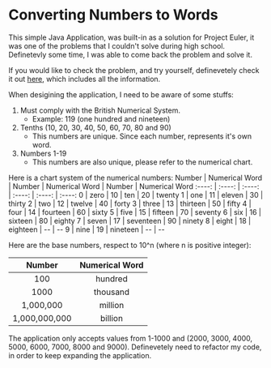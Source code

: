 # Converting Numbers to Words

This simple Java Application, was built-in as a solution for Project Euler, it was one of the problems that I couldn't solve during high school. Definetevly some time, I was able to come back the problem and solve it.

If you would like to check the problem, and try yourself, definevetely check it out [here](https://projecteuler.net/problem=17), which includes all the information.

When desigining the application, I need to be aware of some stuffs:

1. Must comply with the British Numerical System.
   - Example: 119 (one hundred and nineteen)
2. Tenths (10, 20, 30, 40, 50, 60, 70, 80 and 90)
   - This numbers are unique. Since each number, represents it's own word.
3. Numbers 1-19
   - This numbers are also unique, please refer to the numerical chart.

Here is a chart system of the numerical numbers:
Number | Numerical Word | Number | Numerical Word | Number | Numerical Word
:----: | :----: | :----: | :----: | :----: | :----: 
0 | zero | 10 | ten | 20 | twenty
1 | one | 11 | eleven | 30 | thirty
2 | two | 12 | twelve | 40 | forty
3 | three | 13 | thirteen | 50 | fifty
4 | four | 14 | fourteen | 60 | sixty
5 | five | 15 | fifteen | 70 | seventy
6 | six | 16 | sixteen | 80 | eighty
7 | seven | 17 | seventeen | 90 | ninety
8 | eight | 18 | eighteen | -- | --
9 | nine | 19 | nineteen | -- | --

Here are the base numbers, respect to 10^n (where n is positive integer):

Number | Numerical Word |
:----: | :----:
100 | hundred
1000 | thousand
1,000,000 | million
1,000,000,000 | billion

The application only accepts values from 1-1000 and (2000, 3000, 4000, 5000, 6000, 7000, 8000 and 9000). Definevetely need to refactor my code, in order to keep expanding the application.
